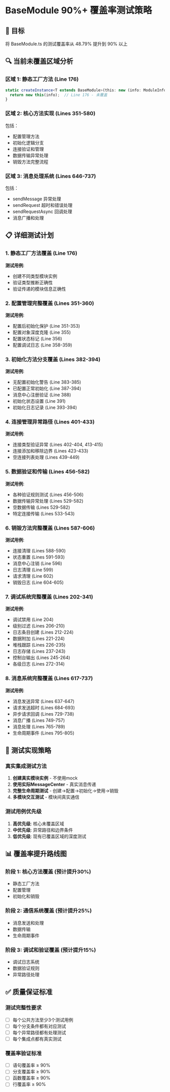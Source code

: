 # BaseModule 90%+ 覆盖率测试策略

## 🎯 目标
将 BaseModule.ts 的测试覆盖率从 48.79% 提升到 90% 以上

## 🔍 当前未覆盖区域分析

### 区域 1: 静态工厂方法 (Line 176)
```typescript
static createInstance<T extends BaseModule>(this: new (info: ModuleInfo) => T, info: ModuleInfo): T {
  return new this(info);  // Line 176 - 未覆盖
}
```

### 区域 2: 核心方法实现 (Lines 351-580)
包括：
- 配置管理方法
- 初始化逻辑分支
- 连接验证和管理
- 数据传输异常处理
- 销毁方法完整流程

### 区域 3: 消息处理系统 (Lines 646-737)  
包括：
- sendMessage 异常处理
- sendRequest 超时和错误处理
- sendRequestAsync 回调处理
- 消息广播和处理

## 📋 详细测试计划

### 1. 静态工厂方法覆盖 (Line 176)
**测试用例**:
- 创建不同类型模块实例
- 验证类型推断正确性
- 验证传递的模块信息正确性

### 2. 配置管理完整覆盖 (Lines 351-360)
**测试用例**:
- 配置后初始化保护 (Line 351-353)
- 配置对象深度克隆 (Line 355)
- 配置状态标记 (Line 356)
- 配置调试日志 (Line 358-359)

### 3. 初始化方法分支覆盖 (Lines 382-394)
**测试用例**:
- 无配置初始化警告 (Line 383-385)
- 已配置正常初始化 (Line 387-394)
- 消息中心注册验证 (Line 388)
- 初始化状态设置 (Line 391)
- 初始化日志记录 (Line 393-394)

### 4. 连接管理异常路径 (Lines 401-433)
**测试用例**:
- 连接类型验证异常 (Lines 402-404, 413-415)
- 连接添加和移除边界 (Lines 423-433)
- 空连接列表处理 (Lines 439-449)

### 5. 数据验证和传输 (Lines 456-582)
**测试用例**:
- 各种验证规则测试 (Lines 456-506)
- 数据传输异常处理 (Lines 529-582)
- 空数据传输 (Lines 529-582)
- 特定连接传输 (Lines 533-543)

### 6. 销毁方法完整覆盖 (Lines 587-606)
**测试用例**:
- 连接清理 (Lines 588-590)
- 状态重置 (Lines 591-593)
- 消息中心注销 (Line 596)
- 日志清理 (Line 599)
- 请求清理 (Line 602)
- 销毁日志 (Line 604-605)

### 7. 调试系统完整覆盖 (Lines 202-341)
**测试用例**:
- 调试禁用 (Line 204)
- 级别过滤 (Lines 206-210)
- 日志条目创建 (Lines 212-224)
- 数据附加 (Lines 221-224)
- 堆栈跟踪 (Lines 226-235)
- 日志存储 (Lines 237-243)
- 控制台输出 (Lines 245-264)
- 各级日志 (Lines 272-314)

### 8. 消息系统完整覆盖 (Lines 617-737)
**测试用例**:
- 消息发送异常 (Lines 637-647)
- 请求发送超时 (Lines 684-693)
- 异步请求回调 (Lines 729-738)
- 消息广播 (Lines 749-757)
- 消息处理 (Lines 765-789)
- 生命周期事件 (Lines 795-805)

## 🧪 测试实现策略

### 真实集成测试方法
1. **创建真实模块实例** - 不使用mock
2. **使用实际MessageCenter** - 真实消息传递
3. **完整生命周期测试** - 创建→配置→初始化→使用→销毁
4. **多模块交互测试** - 模块间真实通信

### 测试用例优先级
1. **高优先级**: 核心未覆盖区域
2. **中优先级**: 异常路径和边界条件
3. **低优先级**: 现有已覆盖区域的深度测试

## 📊 覆盖率提升路线图

### 阶段 1: 核心方法覆盖 (预计提升30%)
- 静态工厂方法
- 配置管理
- 初始化和销毁

### 阶段 2: 通信系统覆盖 (预计提升25%)
- 消息发送和处理
- 数据传输
- 生命周期事件

### 阶段 3: 调试和验证覆盖 (预计提升15%)
- 调试日志系统
- 数据验证规则
- 异常路径处理

## ✅ 质量保证标准

### 测试完整性要求
- [ ] 每个公共方法至少3个测试用例
- [ ] 每个分支条件都有对应测试
- [ ] 每个异常路径都有处理测试
- [ ] 每个集成点都有真实测试

### 覆盖率验证标准
- [ ] 语句覆盖率 ≥ 90%
- [ ] 分支覆盖率 ≥ 90%
- [ ] 函数覆盖率 ≥ 90%
- [ ] 行覆盖率 ≥ 90%